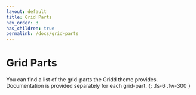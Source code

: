 ```yaml
---
layout: default
title: Grid Parts
nav_order: 3
has_children: true
permalink: /docs/grid-parts
---
```


# Grid Parts

You can find a list of the grid-parts the Gridd theme provides. Documentation is provided separately for each grid-part.
{: .fs-6 .fw-300 }
